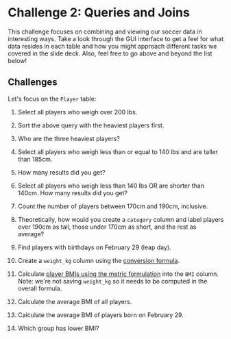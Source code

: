 # Challenge 2: Queries and Joins

This challenge focuses on combining and viewing our soccer data in interesting ways. Take a look through the GUI interface to get a feel for what data resides in each table and how you might approach different tasks we covered in the slide deck. Also, feel free to go above and beyond the list below!

## Challenges

Let's focus on the `Player` table: 

1. Select all players who weigh over 200 lbs.

2. Sort the above query with the heaviest players first.

3. Who are the three heaviest players?

4. Select all players who weigh less than or equal to 140 lbs and are taller than 185cm.

5. How many results did you get?

6. Select all players who weigh less than 140 lbs OR are shorter than 140cm. How many results did you get?

7. Count the number of players between 170cm and 190cm, inclusive.

8. Theoretically, how would you create a `category` column and label players over 190cm as tall, those under 170cm as short, and the rest as average?

9. Find players with birthdays on February 29 (leap day).

10. Create a `weight_kg` column using the [conversion formula](https://www.unitconverters.net/weight-and-mass/lbs-to-kg.htm).

11. Calculate [player BMIs using the metric formulation](https://www.cdc.gov/nccdphp/dnpao/growthcharts/training/bmiage/page5_1.html) into the `BMI` column. Note: we're not saving `weight_kg` so it needs to be computed in the overall formula.

12. Calculate the average BMI of all players.

13. Calculate the average BMI of players born on February 29.

14. Which group has lower BMI?
